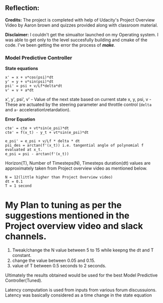 ## Reflection: ##

**Credits:** The project is completed with help of Udacity's Project Overview Video by Aaron brown and quizzes provided along with classroom material.

**Disclaimer:** I couldn't get the simualtor launched on my Operating system. I was able to get only to the level succesfully building and cmake of the code. I've been getting the error the process of ***make***.

### Model Predictive Controller 

**State equations**
```
x' = x + v*cos(psi)*dt
y' = y + v*sin(psi)*dt
psi' = psi + v/Lf*delta*dt
v' = v + a*dt
```

x', y', psi', v' -  Value of the next state based on current state
x, y, psi, v - These are actuated by the steering parameter and throttle control (`delta` and `a`- acceleration\retardation).

**Error Equation**
```
cte' = cte + vt*sin(e_psi)*dt
cte' = f(x_t) - y_t + vt*sin(e_psi)*dt
```

```
e_psi' = e_psi + v/Lf * delta * dt
psi_des = arctan(f'(x_t)) i.e. tangential angle of polynomial f evaluated at x_t.
e_psi = psi - arctan(f'(x_t))
```

Horizon(T), Number of Timesteps(N), Timesteps duration(dt) values are approximately taken from Project overview video as mentioned below.
```
N = 12(little higher than Project Overview video)
dt = 0.1
T = 1 second
```

# My Plan to tuning as per the suggestions mentioned in the Project overview video and slack channels.

1. Tweak/change the N value between 5 to 15 while keepng the dt and T constant.
2. change the value between 0.05 and 0.15.
3. value of T between 0.5 seconds to 2 seconds.

Ultimately the results obtained would be used for the best Model Predictive Controller(Tuned).

Latency computation is used from inputs from various forum discussuions. Latency was basically considered as a time change in the state equation
